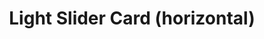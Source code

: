 ---
title: Light Slider Card (horizontal)
name: card_light_slider_horizontal
category: card
explanation: "The `light-slider-card (horizontal)` is an enhanced version of the `light-slider-card`, that shows the slider on the right of the button, making it a 1-line-card. See the picture on the right row Nr3"
image_path: "/assets/images/card_light_combi.png"
internal: false
generator_install: true
generator_example: true
generator_button: true
variables:
  - name: entity
    type: entry
    example: light.my_livingroom_light
    required: true 
    explanation: ""
  - name: ulm_card_light_slider_horizontal_name
    type: variable
    example: Livingroom Light
    required: false 
    explanation: "If you want to set a specific name, eg. because your friendly name is too long for the card, this is the place to fill it in. If this is not set, the friendly name will be used."
yaml: |-
  - type: 'custom:button-card'
    template: card_light_slider_horizontal
    variables:
      ulm_card_light_slider_horizontal_name: Livingroom Light
    entity: light.my_livingroom_light
ui: |-
  type: 'custom:button-card'
  template: card_light_slider_horizontal
  variables:
    ulm_card_light_slider_horizontal_name: Livingroom Light
  entity: light.my_livingroom_light
code: |-
  card_light_slider_horizontal:
    template: 
      - ulm_language_variables
    variables:
      ulm_card_light_slider_horizontal_name: "[[[ return entity.attributes.friendly_name ]]]"
    show_icon: false
    show_name: false
    show_label: false
    state:
      - operator: template
        value: "[[[ return entity.state == 'on' ]]]"
        styles:
          card:
            - background-color: 'rgba(var(--color-background-yellow),var(--opacity-bg))'
    styles:
      grid:
        - grid-template-areas: '"item1 item2"'
        - grid-template-columns: 1fr 1fr
        - grid-template-rows: 1fr
      card:
        - border-radius: var(--border-radius)
        - box-shadow: var(--box-shadow)
        - padding: 12px
    custom_fields:
      item1:
        card:
          type: 'custom:button-card'
          template:
            - icon_info
            - yellow_slider
          entity: "[[[ return entity.entity_id ]]]"
          label: >-
            [[[  
              if (entity.state !='unavailable'){
                if (entity.state =='off'){
                  return variables.ulm_off;  
                } else if (entity.state == 'on'){
                  if (entity.attributes.brightness != null){
                    var bri = Math.round(entity.attributes.brightness / 2.55);
                    return (bri ? bri : '0') + '%';
                  } else {
                    return variables.ulm_on
                  } 
                }
              } else {
                return variables.ulm_unavailable;
              }
            ]]]
          name: "[[[ return variables.ulm_card_light_slider_horizontal_name ]]]"
          styles:
            card:
              - box-shadow: none
              - border-radius: var(--border-radius) var(--border-radius) var(--border-radius) var(--border-radius)
              - padding: 0px
      item2:
        card:
          type: 'custom:my-slider'
          entity: '[[[ return entity.entity_id ]]]'
          radius: 14px
          height: 42px
          mainSliderColor: rgba(var(--color-yellow),1)
          secondarySliderColor: rgba(var(--color-yellow),0.2)
          mainSliderColorOff: rgba(var(--color-theme),0.05)
          secondarySliderColorOff: rgba(var(--color-theme),0.05)
          thumbHorizontalPadding: '0px'
          thumbVerticalPadding: '0px'   
          thumbWidth: 0px
          card_mod:
          style: |
            ha-card {
              border-radius: 14px;
              box-shadow: none;
            }
---